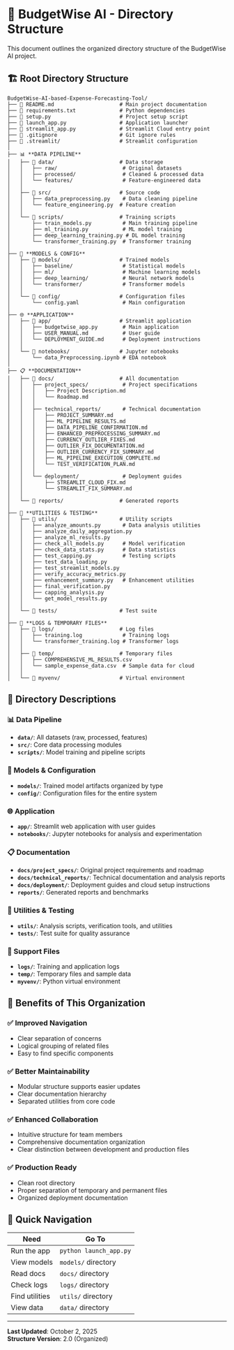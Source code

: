 # 📁 BudgetWise AI - Directory Structure

This document outlines the organized directory structure of the BudgetWise AI project.

## 🏗️ Root Directory Structure

```
BudgetWise-AI-based-Expense-Forecasting-Tool/
├── 📄 README.md                     # Main project documentation
├── 📄 requirements.txt              # Python dependencies
├── 📄 setup.py                      # Project setup script
├── 📄 launch_app.py                 # Application launcher
├── 📄 streamlit_app.py              # Streamlit Cloud entry point
├── 🚫 .gitignore                    # Git ignore rules
├── 🔧 .streamlit/                   # Streamlit configuration
│
├── 📊 **DATA PIPELINE**
│   ├── 📁 data/                     # Data storage
│   │   ├── raw/                     # Original datasets
│   │   ├── processed/               # Cleaned & processed data
│   │   └── features/                # Feature-engineered data
│   │
│   ├── 📁 src/                      # Source code
│   │   ├── data_preprocessing.py    # Data cleaning pipeline
│   │   └── feature_engineering.py  # Feature creation
│   │
│   └── 📁 scripts/                  # Training scripts
│       ├── train_models.py          # Main training pipeline
│       ├── ml_training.py           # ML model training
│       ├── deep_learning_training.py # DL model training
│       └── transformer_training.py  # Transformer training
│
├── 🤖 **MODELS & CONFIG**
│   ├── 📁 models/                   # Trained models
│   │   ├── baseline/                # Statistical models
│   │   ├── ml/                      # Machine learning models
│   │   ├── deep_learning/           # Neural network models
│   │   └── transformer/             # Transformer models
│   │
│   └── 📁 config/                   # Configuration files
│       └── config.yaml              # Main configuration
│
├── 🌐 **APPLICATION**
│   ├── 📁 app/                      # Streamlit application
│   │   ├── budgetwise_app.py        # Main application
│   │   ├── USER_MANUAL.md           # User guide
│   │   └── DEPLOYMENT_GUIDE.md      # Deployment instructions
│   │
│   └── 📁 notebooks/                # Jupyter notebooks
│       └── data_Preprocessing.ipynb # EDA notebook
│
├── 📋 **DOCUMENTATION**
│   ├── 📁 docs/                     # All documentation
│   │   ├── project_specs/           # Project specifications
│   │   │   ├── Project Description.md
│   │   │   └── Roadmap.md
│   │   │
│   │   ├── technical_reports/       # Technical documentation
│   │   │   ├── PROJECT_SUMMARY.md
│   │   │   ├── ML_PIPELINE_RESULTS.md
│   │   │   ├── DATA_PIPELINE_CONFIRMATION.md
│   │   │   ├── ENHANCED_PREPROCESSING_SUMMARY.md
│   │   │   ├── CURRENCY_OUTLIER_FIXES.md
│   │   │   ├── OUTLIER_FIX_DOCUMENTATION.md
│   │   │   ├── OUTLIER_CURRENCY_FIX_SUMMARY.md
│   │   │   ├── ML_PIPELINE_EXECUTION_COMPLETE.md
│   │   │   └── TEST_VERIFICATION_PLAN.md
│   │   │
│   │   └── deployment/              # Deployment guides
│   │       ├── STREAMLIT_CLOUD_FIX.md
│   │       └── STREAMLIT_FIX_SUMMARY.md
│   │
│   └── 📁 reports/                  # Generated reports
│
├── 🔧 **UTILITIES & TESTING**
│   ├── 📁 utils/                    # Utility scripts
│   │   ├── analyze_amounts.py       # Data analysis utilities
│   │   ├── analyze_daily_aggregation.py
│   │   ├── analyze_ml_results.py
│   │   ├── check_all_models.py      # Model verification
│   │   ├── check_data_stats.py      # Data statistics
│   │   ├── test_capping.py          # Testing scripts
│   │   ├── test_data_loading.py
│   │   ├── test_streamlit_models.py
│   │   ├── verify_accuracy_metrics.py
│   │   ├── enhancement_summary.py   # Enhancement utilities
│   │   ├── final_verification.py
│   │   ├── capping_analysis.py
│   │   └── get_model_results.py
│   │
│   └── 📁 tests/                    # Test suite
│
├── 📝 **LOGS & TEMPORARY FILES**
│   ├── 📁 logs/                     # Log files
│   │   ├── training.log             # Training logs
│   │   └── transformer_training.log # Transformer logs
│   │
│   ├── 📁 temp/                     # Temporary files
│   │   ├── COMPREHENSIVE_ML_RESULTS.csv
│   │   └── sample_expense_data.csv  # Sample data for cloud
│   │
│   └── 📁 myvenv/                   # Virtual environment
```

## 📂 Directory Descriptions

### **📊 Data Pipeline**
- **`data/`**: All datasets (raw, processed, features)
- **`src/`**: Core data processing modules
- **`scripts/`**: Model training and pipeline scripts

### **🤖 Models & Configuration**
- **`models/`**: Trained model artifacts organized by type
- **`config/`**: Configuration files for the entire system

### **🌐 Application**
- **`app/`**: Streamlit web application with user guides
- **`notebooks/`**: Jupyter notebooks for analysis and experimentation

### **📋 Documentation**
- **`docs/project_specs/`**: Original project requirements and roadmap
- **`docs/technical_reports/`**: Technical documentation and analysis reports
- **`docs/deployment/`**: Deployment guides and cloud setup instructions
- **`reports/`**: Generated reports and benchmarks

### **🔧 Utilities & Testing**
- **`utils/`**: Analysis scripts, verification tools, and utilities
- **`tests/`**: Test suite for quality assurance

### **📝 Support Files**
- **`logs/`**: Training and application logs
- **`temp/`**: Temporary files and sample data
- **`myvenv/`**: Python virtual environment

## 🎯 Benefits of This Organization

### **✅ Improved Navigation**
- Clear separation of concerns
- Logical grouping of related files
- Easy to find specific components

### **✅ Better Maintainability**
- Modular structure supports easier updates
- Clear documentation hierarchy
- Separated utilities from core code

### **✅ Enhanced Collaboration**
- Intuitive structure for team members
- Comprehensive documentation organization
- Clear distinction between development and production files

### **✅ Production Ready**
- Clean root directory
- Proper separation of temporary and permanent files
- Organized deployment documentation

## 🚀 Quick Navigation

| **Need** | **Go To** |
|----------|-----------|
| Run the app | `python launch_app.py` |
| View models | `models/` directory |
| Read docs | `docs/` directory |
| Check logs | `logs/` directory |
| Find utilities | `utils/` directory |
| View data | `data/` directory |

---

**Last Updated**: October 2, 2025  
**Structure Version**: 2.0 (Organized)